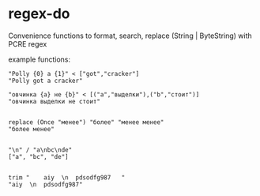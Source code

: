 # regex-do

Convenience functions to format, search, replace (String | ByteString) with PCRE regex

example functions:
```
"Polly {0} a {1}" < ["got","cracker"]
"Polly got a cracker"

"овчинка {a} не {b}" < [("a","выделки"),("b","стоит")]
"овчинка выделки не стоит"


replace (Once "менее") "более" "менее менее"
"более менее"


"\n" / "a\nbc\nde"
["a", "bc", "de"]


trim "    aiy  \n  pdsodfg987   "
"aiy  \n  pdsodfg987"
```